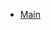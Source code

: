 - [Main](/)

<!-- - Development -->
<!---->
<!--   - [lal](/) -->
<!---->
<!-- - Configuration -->
<!---->
<!--   - [Configuration](configuration.md) -->
<!--   - [Themes](themes.md) -->
<!--   - [Using plugins](plugins.md) -->
<!--   - [Markdown configuration](markdown.md) -->
<!--   - [Language highlight](language-highlight.md) -->
<!---->
<!-- - About -->
<!--   - [Docsify](https://docsify.js.org/) -->
